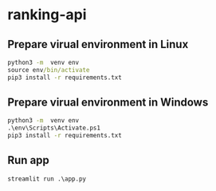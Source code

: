 # ranking-api

## Prepare virual environment in Linux

```cmd
python3 -m  venv env
source env/bin/activate
pip3 install -r requirements.txt
```

## Prepare virual environment in Windows

```cmd
python3 -m  venv env
.\env\Scripts\Activate.ps1
pip3 install -r requirements.txt
```

## Run app

```cmd
streamlit run .\app.py
```
